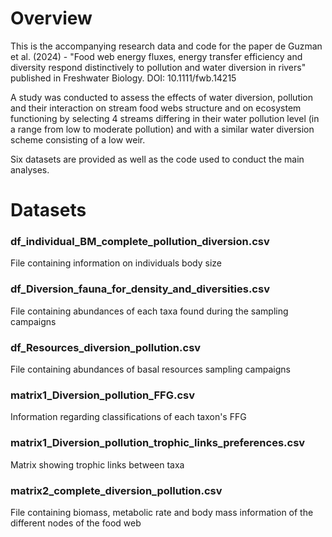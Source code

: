 # Overview
This is the accompanying research data and code for the paper de Guzman et al. (2024) - "Food web energy fluxes, energy transfer efficiency and diversity respond distinctively to pollution and water diversion in rivers" published in Freshwater Biology. DOI: 10.1111/fwb.14215 

A study was conducted to assess the effects of water diversion, pollution and their interaction on stream food webs structure and on ecosystem functioning by selecting 4 streams differing in their water pollution level (in a range from low to moderate pollution) and with a similar water diversion scheme consisting of a low weir.

Six datasets are provided as well as the code used to conduct the main analyses.


# Datasets
### df_individual_BM_complete_pollution_diversion.csv
File containing information on individuals body size

### df_Diversion_fauna_for_density_and_diversities.csv
File containing abundances of each taxa found during the sampling campaigns

### df_Resources_diversion_pollution.csv
File containing abundances of basal resources sampling campaigns
### matrix1_Diversion_pollution_FFG.csv
Information regarding classifications of each taxon's FFG

### matrix1_Diversion_pollution_trophic_links_preferences.csv
Matrix showing trophic links between taxa

### matrix2_complete_diversion_pollution.csv
File containing biomass, metabolic rate and body mass information of the different nodes of the food web
